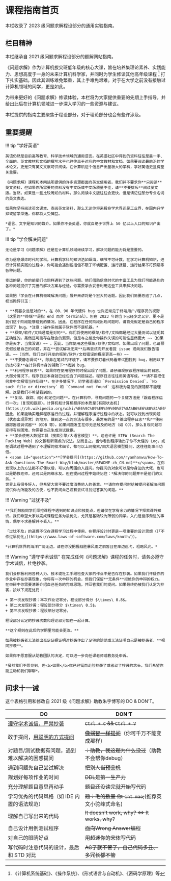 # 课程指南首页

本栏收录了 2023 级问题求解程设部分的通用实验指南。

## 栏目精神

本栏继承自 2021 级问题求解程设部分的题解网站指南。

《问题求解》作为计算机拔尖班低年级的核心大课，旨在培养集理论素养、实践能力、思想高度于一身的未来计算机科学家，并同时为学生修读其他高年级课程 [^1] 打下扎实基础。因此其训练难免繁重，其上手难免艰难。对于在大学之前没有接触过计算机领域的同学，更是如此。

为带来更好的《问题求解》修读体验，本栏将为大家提供重要的先期上手指导，并给出此后在计算机领域进一步深入学习的一些资源与建议。

本栏提供的指南主要聚焦于程设部分，对于理论部分也会有些许涉及。

## 重要提醒

!!! tip "学好英语"

    英语仍然是目前高等教育、科学技术领域的通用语言。在英语社区中得到的资料往往是最一手、全面的。英文教材和文档的撰写水平也往往高于对应的中文教材和文档。如果要阅读最前沿的学术论文，更是只有英文文献可供阅读。在计算机这个信息产出量极大的学科，学好英语更显得至关重要。
    
    《问题求解》课程和本网站所提供的许多资源都面向英文使用者。我们并不要求你**只阅读**英文资料，但如果你所需要的资料没有中文版或中文版质量不佳，请**不要排斥**阅读英文版。当然，如果是一些比较周知的材料，那么阅读中文版往往会更快，但是请记住部分专业名词的英文表达。

    如果你坚持阅读英文课本、查阅英文资料，那么无论你将来投身学术界还是工业界，在国内升学抑或留学深造，你都将大受裨益。

    *语言、文字是知识的媒介。如果你不会英语，你就自绝于世界上 50 亿以上人口的知识产出了。*

!!! tip "学会解决问题"

    无论是学习《问题求解》还是在计算机领域继续学习，解决问题的能力将是重要的。

    作为信息爆炸时代的学科，计算机学科的知识浩如烟海，细节不可计数。在学习计算机知识，进行计算机实践的过程中，你可能会遇到包括但不限于环境配置、运行报错、运行结果不符预期等各种问题。
    
    幸运的是，你的前辈们也同样遇到了这些问题。他们借助信息时代的丰富工具为我们可能遇到的各种问题提供了完善的解决方案与经验，你需要学会妥善利用这些工具来解决问题。

    如果把「学会在计算机领域解决问题」展开来讲将是个宏大的话题。因此我们简要总结了几点，权当抛砖引玉：

    + **机器永远是对的**。在 80、90 年代硬件 bug 也许还常见于终端用户/程序员的视野（这里的**终端**是指 end 而非 terminal）。但在 2023 年的当下已经少之又少，更不是我们这个阶段能够碰到的情况。因此，在程序在任何阶段出现问题时，请首先假定是自己的程序出现了 bug。*注意：操作系统属于软件而不是机器。*
    + **框架/软件/文档通常是对的**。你们将使用的框架/软件/文档都是经过大量测试以证明其正确性的。虽然还可能存在隐含的漏洞，但是与之相比你操作失误的可能性显然更大 ~~（如果你是天才，当我没说）~~ 。因此，当你使用这些框架/软件/文档时，如果出现了问题，也请预先假设是自己的问题，并在**尝试解决无果**后再尝试向开发者提 issue 或向我们报告错误。~~（当然，我们自行开发的框架/软件/文档错误的概率更高一些）~~
    + **不要静态调试**。除非在笔试的环境下，请不要仅盯着代码看来试图找到 bug，利用以下的技巧来**在计算机本身的辅助下**找到 bug。
    + **利用程序日志**。如果你在使用程序的时候出现了问题，请仔细观察该程序输出的日志。大部分情况下，程序日志本身就已经包含了问题描述。程序日志往往用英语写成，**请不要把任何非中文报错当作乱码**。在许多情况下，初学者连诸如 `Permission Denied`，`No such file or directory` 和 `Command not found` 这种极为常见的报错都不能理解。这是我们不希望看到的。
    + **复现、跟踪、缩小和定位问题**。在计算机中，寻找问题的一个关键方法是「跟着程序运行一次」（复现和跟踪）。计算机和计算机程序的本质是[有限状态机](https://zh.wikipedia.org/wiki/%E6%9C%89%E9%99%90%E7%8A%B6%E6%80%81%E6%9C%BA)。因此，如果能确实理解程序运行的过程，并理解程序运行过程中的状态，就可以找到出现问题（状态出现异常）的地方。做到这一点的方法有很多，最常用的是**输出程序日志**和**使用跟踪器或调试器**（GDB 等）。如果问题发生在你无法触及的地方（如 OJ），那么复现问题将变得有些困难，你需要自己生成测试数据。
    + **学会使用大数据工具（搜索引擎/大语言模型）**。这也许是 STFW (Search The Fucking Web) 的文雅和新潮点的说法。总而言之，当你看到程序输出了你不太懂的 Log，或在调试过程中遇到了不理解的技术细节，都可以上网搜索/向大语言模型提问，这往往能事半功倍。
    + <span id="question">**[学会提问](https://github.com/ryanhanwu/How-To-Ask-Questions-The-Smart-Way/blob/master/README-zh_CN.md)**</span>。在你发现以上的方法都不好使以后，可以向周围的人提问。你提问的对象可以是你身边的大佬，也可以是助教老师，还可以是网络水友。但在提问过程中始终记住：*解决你的问题并不是他们的义务。*
    世界上有很多好人，但希望大家不要过度消费他人的善意。**请你在提问时给被提问者解决问题提供你力所能及的方便，也不要问自己没有尝试寻找过答案的问题。**
    
!!! Warning "过犹不及"

    **我们鼓励同学们深挖课程中遇到的知识点和技能点，但请仅在学有余力的情况下探索课外知识。我们希望大家以完成课程任务为最优先，尤其是基础较为薄弱的同学。入门是循序渐进的事情，偶尔不求甚解并不丢人。**

    「过犹不及」的道理不仅在课程学习过程中使用，在程序设计时更是一项重要的设计思想（[「不作过早优化」](https://www.laws-of-software.com/laws/knuth/)）。
    
    *计算机世界的海洋广阔无边，请在你没把握战胜暴风雨之前暂且在岸边巡弋，粗略风光。*

!!! Warning "<span id="integrity">遵守学术诚信</span>"
    在完成任何《问题求解》课程的任务时，请务必遵守学术诚信，杜绝抄袭。

    我们会积极利用各种人力、技术或社工手段检查大家的作业中是否存在抄袭。如果我们怀疑你的作业中存在抄袭现象，你将有一次申辩的机会，但我们保留**无条件**拒绝你的申辩的权力。在申辩中你需要清晰介绍自己任务的完成思路，并回答我们的提问。如果最终仍被我们认定为抄袭，按以下规定处罚：

    + 第一次发现抄袭：本次作业记零分，程设部分得分 $\times\ 0.8$。
    + 第二次发现抄袭：程设部分得分 $\times\ 0.5$。
    + 第三次发现抄袭：程设部分记零分。

    程设部分认定的抄袭次数和理论部分加在一起计算。
    
    **这个规则在此后的学期里可能会更改。**

    如果被抄袭者无法给出充足证据证明对抄袭作出了足够的防范或无法证明自己是被抄袭者，**视同抄袭**。

    如果你不愿意服从助教团队的决定，可以进一步向任课老师或教务处申诉。

    *虽然我们不愿见到，但<b>如果</b>你已经铤而走险抄袭了或者动了抄袭的念头，我们希望你能主动和我们聊聊*。

## 问求十一诫 

这个表格引用和修改自 2021 级《问题求解》助教朱宇博写的 DO & DON'T。

| DO                                                           | DON'T                                                        |
| ------------------------------------------------------------ | ------------------------------------------------------------ |
| [遵守学术诚信，严禁抄袭](http://integrity.mit.edu)            | <s><code>Ctrl + C</code> && <code>Ctrl + V</code></s>        |
| 敢于提问，[用聪明的方式提问](https://github.com/ryanhanwu/How-To-Ask-Questions-The-Smart-Way/blob/master/README-zh_CN.md) | <s><a href="https://github.com/tangx/Stop-Ask-Questions-The-Stupid-Ways/blob/master/README.md#%E5%AD%A6%E4%BC%9A%E6%8F%8F%E8%BF%B0%E9%97%AE%E9%A2%98">像弱智一样提问</a></s>（你可千万不能变成那样） |
| 对题目/测试数据有问题，遇到难以解决的困惑提问            | <s>：助教，我这题为什么没过</s>（助教不会帮你debug）                 |
| 遇到问题先自己尝试解决                                       | <s>把别人当[预言机](https://zh.wikipedia.org/zh-cn/%E9%A0%90%E8%A8%80%E6%A9%9F)</s>                                          |
| 规划好每项作业的时间                                         | <s>DDL是第一生产力</s>                                       |
| 充分理解题目意思再动手                                       | <s>题目还没读完就开始写代码</s>                              |
| 学习优秀的代码风格（如 IDE 内置的语法规范）                 | <s>题：毛的数量  你: `int mao`;</s>(推荐英文小驼峰式命名)                    |
| 理解自己写出来的代码                                         | <s>It doesn't work, why? <=> It works, why?</s>              |
| 自己设计用例测试程序                                         | <s>面向Wrong Answer编程</s>                                  |
| 对自己的眼睛好点 | <s>用超迷你的宋体写代码</s> |
| 写代码时注意代码的设计，最后和 STD 对比   | <s>AC了就不管了，自己代码多丑、多冗长都不管</s>              |



[^1]: 《计算机系统基础》、《操作系统》、《形式语言与自动机》、《密码学原理》等